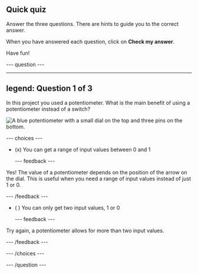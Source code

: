 ## Quick quiz

Answer the three questions. There are hints to guide you to the correct answer.

When you have answered each question, click on **Check my answer**.

Have fun!

--- question ---

---
legend: Question 1 of 3
---

In this project you used a potentiometer. What is the main benefit of using a potentiometer instead of a switch?

![A blue potentiometer with a small dial on the top and three pins on the bottom.](images/potentiometer.png)

--- choices ---

- (x) You can get a range of input values between 0 and 1

  --- feedback ---

Yes! The value of a potentiometer depends on the position of the arrow on the dial. This is useful when you need a range of input values instead of just 1 or 0.

  --- /feedback ---

- ( ) You can only get two input values, 1 or 0

  --- feedback ---

Try again, a potentiometer allows for more than two input values.

  --- /feedback ---


--- /choices ---

--- /question ---
